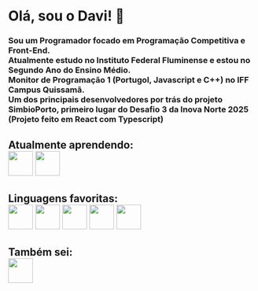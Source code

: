 <h1>Olá, sou o Davi! 👋</h1>
<h3>Sou um Programador focado em Programação Competitiva e Front-End. <br> Atualmente estudo no Instituto Federal Fluminense e estou no Segundo Ano do Ensino Médio. <br> Monitor de Programação 1 (Portugol, Javascript e C++) no IFF Campus Quissamã. <br> Um dos principais desenvolvedores por trás do projeto SimbioPorto, primeiro lugar do Desafio 3 da Inova Norte 2025 (Projeto feito em React com Typescript)</h3>
<h2>Atualmente aprendendo: <br> <img src="https://upload.wikimedia.org/wikipedia/commons/thumb/1/18/C_Programming_Language.svg/1200px-C_Programming_Language.svg.png" height="50px"> <img src="https://img.icons8.com/color/512/python.png" height="50px"></h2>
<h2>Linguagens favoritas: <br> <img src="https://upload.wikimedia.org/wikipedia/commons/thumb/1/18/ISO_C%2B%2B_Logo.svg/1822px-ISO_C%2B%2B_Logo.svg.png" height="50px"> <img src="https://upload.wikimedia.org/wikipedia/commons/thumb/9/99/Unofficial_JavaScript_logo_2.svg/1200px-Unofficial_JavaScript_logo_2.svg.png" height="50px" > <img src="https://upload.wikimedia.org/wikipedia/commons/thumb/6/61/HTML5_logo_and_wordmark.svg/512px-HTML5_logo_and_wordmark.svg.png" height="50px"> <img src="https://upload.wikimedia.org/wikipedia/commons/thumb/a/ab/Official_CSS_Logo.svg/1200px-Official_CSS_Logo.svg.png" height="50px"> <img src="https://upload.wikimedia.org/wikipedia/commons/thumb/f/f5/Typescript.svg/1200px-Typescript.svg.png" height="50px"></h2>
<h2>Também sei: <br> <img src="https://univali-lite.github.io/Portugol-Studio/assets/img/logo.png" height="50px"></h2>
